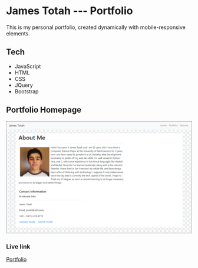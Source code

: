 # James Totah --- Portfolio
This is my personal portfolio, created dynamically with mobile-responsive elements.

## Tech
* JavaScript
* HTML
* CSS
* JQuery
* Bootstrap

## Portfolio Homepage
![Photo](./assets/images/portfolio.png)

### Live link
[Portfolio](https://jtwob.github.io/Portfolio/)